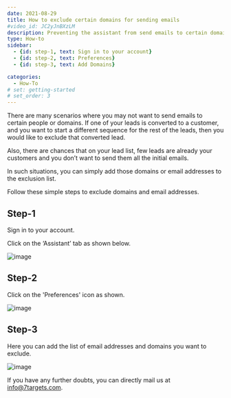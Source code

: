 ```yaml
---
date: 2021-08-29
title: How to exclude certain domains for sending emails
#video_id: JC2yJnBXzLM
description: Preventing the assistant from send emails to certain domains.
type: How-to
sidebar:
  - {id: step-1, text: Sign in to your account}
  - {id: step-2, text: Preferences}
  - {id: step-3, text: Add Domains}

categories:
  - How-To
# set: getting-started
# set_order: 3
---
```


There are many scenarios where you may not want to send emails to certain people or domains. If one of your leads is converted to a customer, and you want to start a different sequence for the rest of the leads, then you would like to exclude that converted lead.

Also, there are chances that on your lead list, few leads are already your customers and you don’t want to send them all the initial emails.

In such situations, you can simply add those domains or email addresses to the exclusion list.

Follow these simple steps to exclude domains and email addresses.


## Step-1 

Sign in to your account.

Click on the ‘Assistant’ tab as shown below.


![image](../../images/Link-clicked-1.png)

## Step-2

Click on the 'Preferences' icon as shown.

![image](../../images/exclusion-list-1.jpg)

## Step-3

Here you can add the list of email addresses and domains you want to exclude.

![image](../../images/exclusion-list-2.jpg)

If you have any further doubts, you can directly mail us at info@7targets.com.